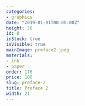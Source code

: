 ```yaml
---
categories:
- graphics
date: "2019-01-01T00:00:00Z"
height: 30
id: 0
inStock: true
isVisible: true
mainImage: preface2.jpeg
materials:
- ink
- paper
order: 176
price: 100
slug: preface-2
title: Preface 2
width: 21
---
```


